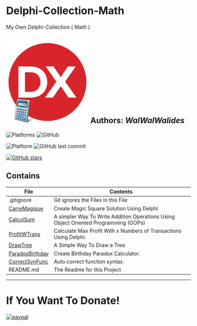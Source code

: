 # Delphi-Collection-Math
My Own Delphi-Collection ( Math ) 

![](Delphi-Collection-Math.jpg)
**Authors:**  *WalWalWalides*
------
![Platforms](https://img.shields.io/badge/Supported%20platforms-Win32%20and%20Win64-red.svg)
![GitHub](https://img.shields.io/github/license/walwalwalides/Delphi-Collection-Math)


![Platform](https://img.shields.io/badge/delphi->%3D_2010-glue)
![GitHub last commit](https://img.shields.io/github/last-commit/walwalwalides/Delphi-Collection-Math)

[![GitHub stars](https://img.shields.io/github/stars/walwalwalides/Delphi-Collection-Math)](https://github.com/walwalwalides/Delphi-Collection-Math/stargazers)

## Contains

| File | Contents | 
| --- | --- |
| .gitignore | Git ignores the Files in this File |
|[CarreMagique](https://github.com/walwalwalides/Delphi-Collection-Math/tree/master/CarreMagique)| Create Magic Square Solution Using Delphi 
|[CalculSum](https://github.com/walwalwalides/Delphi-Collection-Math/tree/master/CalculSum)| A simpler Way To Write Addition Operations Using Object Oriented Programming (OOPs)
|[ProfitWTrans](https://github.com/walwalwalides/Delphi-Collection-Math/tree/master/ProfitWTrans)|Calculate Max Profit With x Numbers of Transactions Using Delphi.
|[DrawTree](https://github.com/walwalwalides/Delphi-Collection-Math/tree/master/DrawTree)|A Simple Way To Draw a Tree.
|[ParadoxBirthday](https://github.com/walwalwalides/Delphi-Collection-Math/tree/master/ParadoxBirthday)|Create Birthday Paradox Calculator.
|[CorrectSynFunc](https://github.com/walwalwalides/Delphi-Collection-Math/tree/master/CorrectSynFunc)|Auto correct function syntax.
| README.md | The Readme for this Project|


------

# If You Want To Donate!

[![paypal](https://www.paypalobjects.com/en_US/i/btn/btn_donateCC_LG.gif)](https://www.paypal.com/cgi-bin/webscr?cmd=_s-xclick&hosted_button_id=Y79F36A9BGLHS&source=url)
